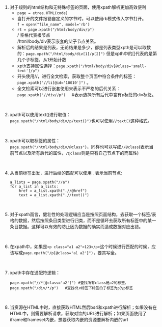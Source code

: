 1. 对于规则的html结构和无特殊标签的页面，使用xpath解析更加高效便利
    - `page = etree.HTML(code)`   
    - 当打开的文件报错自定义的字节时，可以使用rb模式传入字节打开。  
    `f = open("file_name", model='rb')`  
    - `rt = page.xpath("/html/body/div/p")`  
    /  空格代表根节点     
    /html/body/div表示嵌套的父子节点关系。  
    - 解析后的结果是列表，无论结果是多少，都是列表类型xpth是可以取数的：`page.xpath("/html/body/div[1]/p[2]")`  但是xpth中的[]代表的是第几个子标签，从1开始计数  
    - xpth支持属性选择：`page.xpath("/html/body/div[@class='small-text']/p")`
    - 开头使用//，进行全文检索，获取整个页面中符合条件的标签：`page.xpath("//li[@id='10010']")` 。  
    - 全文检索可以进行嵌套使用来表示不严格的后代关系：`page.xpath("//div//p")`  &nbsp; &nbsp;  #表示选择所有后代中含有p标签的div标签。  
    
&nbsp;

2. xpath可以使用text()进行取值：  
`page.xpath("/html/body/div/p/text()")`也可以使用`//text()`这种格式。
  
&nbsp;

3. xpath可以取标签的属性：   
`page.xpath("/html/body/div/@class")`，同样也可以写成`//@class`(表示当前节点以及所有后代的属性，`/@class`则是只有自己节点下的而属性)

&nbsp;

4. 从当前标签出发，进行后续的匹配可以使用 `.`表示当前节点:
    ```
    a_lists = page.xpath("//a")
    for a_list in a_lists:
        href = a_list.xpath(".//@href")
        text = a_list.xpath(".//text()")
    ```

&nbsp;

5. 对于xpath而言，健壮性的处理逻辑应当是按照页面结构，去获取一个标签/表格的数据，然后按照条目类型进行归类，而不是循环去获取所有标签中的某一条目数据。这样可以有效的防止因为数据的确实而造成数据对应出错。

&nbsp;

6. 在xpath中，如果是`<p class="a1 a2">123</p>`这个时候进行匹配的时候，应该写成`page.xpath("/p[@class='a1 a2']")`，要其写全。

&nbsp;

7. xpath中存在通配符逻辑：
    ```
    page.xpath("//*[@class='a2']") #查找所有class是a2的标签。    
    page.xpath("/div/*/p")   #查找div标签下标签的子标签为p的p标签
    ```

&nbsp;
      
8. 当资源在HTML中时，直接获取HTML然后bs4和xpath进行解析；如果没有在HTML中，则需要解析请求，获取对饮的URL进行解析；如果页面使用了iframe和frameset内嵌，想要获取内嵌的资源要解析内嵌的url
